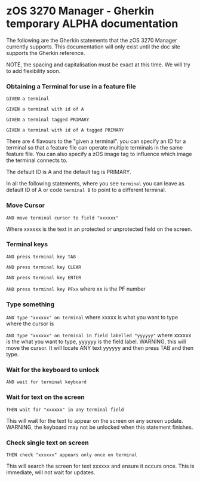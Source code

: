 # zOS 3270 Manager - Gherkin temporary ALPHA documentation

The following are the Gherkin statements that the zOS 3270 Manager currently supports.  This documentation will only exist until the doc site supports the Gherkin reference.

NOTE, the spacing and capitalisation must be exact at this time.  We will try to add flexibility soon.

### Obtaining a Terminal for use in a feature file

`GIVEN a terminal`

`GIVEN a terminal with id of A`

`GIVEN a terminal tagged PRIMARY`

`GIVEN a terminal with id of A tagged PRIMARY`


There are 4 flavours to the "given a terminal".  you can specify an ID for a terminal so that a feature file can operate multiple terminals in the same feature file.  You can also specify a zOS image tag to influence which image the terminal connects to.

The default ID is A and the default tag is PRIMARY.

In all the following statements,  where you see `terminal` you can leave as default ID of A or code `terminal B` to point to a different terminal.

### Move Cursor
  
`AND move terminal cursor to field "xxxxxx"`

Where xxxxxx is the text in an protected or unprotected field on the screen.

### Terminal keys

`AND press terminal key TAB`

`AND press terminal key CLEAR`

`AND press terminal key ENTER`

`AND press terminal key PFxx` where xx is the PF number

### Type something

`AND type "xxxxxx" on terminal` where xxxxx is what you want to type where the cursor is

`AND type "xxxxxx" on terminal in field labelled "yyyyyy"` where xxxxxx is the what you want to type,  yyyyyy is the field label.  WARNING, this will move the cursor.  It will locate ANY text yyyyyy and then press TAB and then type.

### Wait for the keyboard to unlock

`AND wait for terminal keyboard`

### Wait for text on the screen

`THEN wait for "xxxxxx" in any terminal field`

This will wait for the text to appear on the screen on any screen update.  WARNING, the keyboard may not be unlocked when this statement finishes.

### Check single text on screen

`THEN check "xxxxxx" appears only once on terminal`

This will search the screen for text xxxxxx and ensure it occurs once.  This is immediate, will not wait for updates.
